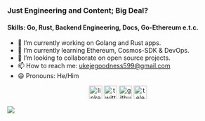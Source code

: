 <div>

### Just Engineering and Content; Big Deal?

#### Skills: Go, Rust, Backend Engineering, Docs, Go-Ethereum e.t.c.

</div>

- 🔭 I’m currently working on Golang and Rust apps.
- 🌱 I’m currently learning Ethereum, Cosmos-SDK & DevOps.
- 👯 I’m looking to collaborate on open source projects.
- 📫 How to reach me: [ukejegoodness599@gmail.com](mailto:ukejegoodness599@gmail.com)
- 😄 Pronouns: He/Him

<div align="center">

[<img src='https://cdn.jsdelivr.net/npm/simple-icons@3.0.1/icons/linkedin.svg' alt='linkedin' height='30'>](https://www.linkedin.com/in/goodnessuc/) [<img src='https://cdn.jsdelivr.net/npm/simple-icons@3.0.1/icons/twitter.svg' alt='twitter' height='30'>](https://twitter.com/goodylili) [<img src='https://cdn.jsdelivr.net/npm/simple-icons@3.0.1/icons/github.svg' alt='github' height='30'>](https://github.com/goodnessuc)
[<img src='https://cdn.jsdelivr.net/npm/simple-icons@3.0.1/icons/telegram.svg' alt='telegram' height='30'>](https://t.me/goodnessuc)

</div>
  <p>

  <img align="center" src="https://github-readme-stats.vercel.app/api/top-langs/?username=Goodnessuc&layout=compact&show_icons=true&theme=tokyonight" />

</p> 
